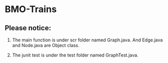 # BMO-Trains

## Please notice:

1. The main function is under scr folder named Graph.java. And Edge.java and Node.java are Object class.

2. The junit test is under the test folder named GraphTest.java.
